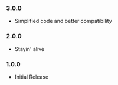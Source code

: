 ### 3.0.0
* Simplified code and better compatibility

### 2.0.0
* Stayin' alive

### 1.0.0
* Initial Release